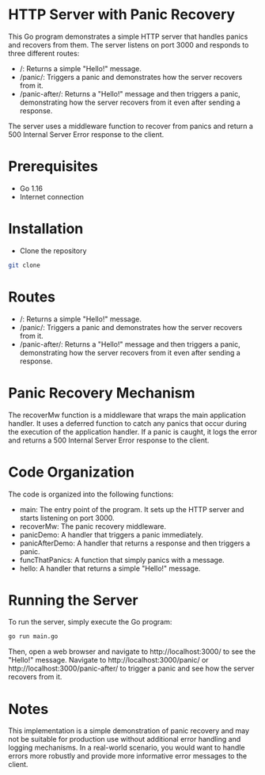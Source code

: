 # HTTP Server with Panic Recovery

This Go program demonstrates a simple HTTP server that handles panics and recovers from them. The server listens on port 3000 and responds to three different routes:

- /: Returns a simple "Hello!" message.
- /panic/: Triggers a panic and demonstrates how the server recovers from it.
- /panic-after/: Returns a "Hello!" message and then triggers a panic, demonstrating how the server recovers from it even after sending a response.

The server uses a middleware function to recover from panics and return a 500 Internal Server Error response to the client.

# Prerequisites
- Go 1.16
- Internet connection

# Installation
- Clone the repository
```bash
git clone
```
# Routes
- /: Returns a simple "Hello!" message.
- /panic/: Triggers a panic and demonstrates how the server recovers from it.
- /panic-after/: Returns a "Hello!" message and then triggers a panic, demonstrating how the server recovers from it even after sending a response.

# Panic Recovery Mechanism
The recoverMw function is a middleware that wraps the main application handler. It uses a deferred function to catch any panics that occur during the execution of the application handler. If a panic is caught, it logs the error and returns a 500 Internal Server Error response to the client.

# Code Organization
The code is organized into the following functions:

- main: The entry point of the program. It sets up the HTTP server and starts listening on port 3000.
- recoverMw: The panic recovery middleware.
- panicDemo: A handler that triggers a panic immediately.
- panicAfterDemo: A handler that returns a response and then triggers a panic.
- funcThatPanics: A function that simply panics with a message.
- hello: A handler that returns a simple "Hello!" message.

# Running the Server
To run the server, simply execute the Go program:
```bash 
go run main.go
```

Then, open a web browser and navigate to http://localhost:3000/ to see the "Hello!" message. Navigate to http://localhost:3000/panic/ or http://localhost:3000/panic-after/ to trigger a panic and see how the server recovers from it.

# Notes
This implementation is a simple demonstration of panic recovery and may not be suitable for production use without additional error handling and logging mechanisms.
In a real-world scenario, you would want to handle errors more robustly and provide more informative error messages to the client.


